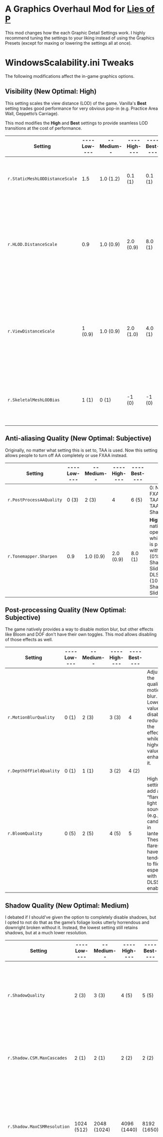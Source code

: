 # A Graphics Overhaul Mod for [Lies of P](https://store.steampowered.com/app/1627720/Lies_of_P/)
This mod changes how the each Graphic Detail Settings work. I highly recommend tuning the settings to your liking instead of using the Graphics Presets (except for maxing or lowering the settings all at once).

# WindowsScalability.ini Tweaks
The following modifications affect the in-game graphics options.
## Visibility (New Optimal: High)
This setting scales the view distance (LOD) of the game. Vanilla's **Best** setting trades good performance for very obvious pop-in (e.g. Practice Area Wall, Geppetto’s Carriage).

This mod modifies the **High** and **Best** settings to provide seamless LOD transitions at the cost of performance.

|Setting|----Low----|--Medium--|----High----|----Best----||
|--|--|--|--|--|--|
|`r.StaticMeshLODDistanceScale`|1.5|1.0 (1.2)|0.1 (1)|0.1 (1)|This setting fixes the Practice Area Wall pop-in and other areas like it.|
|`r.HLOD.DistanceScale`|0.9|1.0 (0.9)|2.0 (0.9)|8.0 (1)|This setting fixes Geppetto’s Carriage pop-in. The new maximum setting improves geometry detail of objects from afar (e.g. bridges).|
|`r.ViewDistanceScale`|1 (0.9)|1.0 (0.9)|2.0 (1.0)|4.0 (1)|After more testing, lowering this setting below 1.0 doesn’t provide much performance gain to justify the decrease in draw distance.|
|`r.SkeletalMeshLODBias`|1 (1)|0 (1)|-1 (0)|-1 (0)|Higher values cause NPC LOD pop-in (e.g., practice area puppets).|

## Anti-aliasing Quality (New Optimal: Subjective)
Originally, no matter what setting this is set to, TAA is used. Now this setting allows people to turn off AA completely or use FXAA instead.

|Setting|----Low----|--Medium--|----High----|----Best----||
|--|--|--|--|--|--|
|`r.PostProcessAAQuality`|0 (3)|2 (3)|4|6 (5)|0: NoAA, 2: FXAA, 4: TAA, 6: TAA with Sharpening|
|`r.Tonemapper.Sharpen`|0.9|1.0 (0.9)|2.0 (0.9)|8.0 (1)|**High** is for native operation, while **Best** is paired with FSR (0% Sharpness Slider) or DLSS (100% Sharpness Slider).|

## Post-processing Quality (New Optimal: Subjective)
The game natively provides a way to disable motion blur, but other effects like Bloom and DOF don't have their own toggles. This mod allows disabling of those effects as well.

|Setting|----Low----|--Medium--|----High----|----Best----||
|--|--|--|--|--|--|
|`r.MotionBlurQuality`|0 (1)|2 (3)|3 (3)|4|Adjusts the quality of motion blur. Lower values disable or reduce the effect, while higher values enhance it.|
|`r.DepthOfFieldQuality`|0 (1)|1 (1)|3 (2)|4 (2)||
|`r.BloomQuality`|0 (5)|2 (5)|4 (5)|5|Higher settings add a “flare” to light sources (e.g., candles in lanterns). These flares have a tendency to flicker, especially with DLSS enabled.|

## Shadow Quality (New Optimal: Medium)
I debated if I should’ve given the option to completely disable shadows, but I opted to not do that as the game’s foliage looks utterly horrendous and downright broken without it. Instead, the lowest setting still retains shadows, but at a much lower resolution.

|Setting|----Low----|--Medium--|----High----|----Best----||
|--|--|--|--|--|--|
|`r.ShadowQuality`|2 (3)|3 (3)|4 (5)|5 (5)|Adjusts shadow filtering quality, ranging from low to high filtering. The lowest setting has no filtering at all.|
|`r.Shadow.CSM.MaxCascades`|2 (1)|2 (1)|2 (2)|2 (2)|Ensures consistent shadows by setting all presets to 2, preventing blurry and pixelated shadows.|
|`r.Shadow.MaxCSMResolution`|1024 (512)|2048 (1024)|4096 (1440)|8192 (1650)|Resolutions now scale linearly, significantly improving shadow quality. Higher resolutions like `8192` are very resource-intensive.|
|`r.Shadow.RadiusThreshold`|0.01 (0.05)|0.01 (0.03)|0.01 (0.02)|0.01 (0.01)|Shadows smaller than this value get culled. Setting all presets to 0.01 prevents noticeable pop-in without a significant performance hit.|
|`r.Shadow.DistanceScale`|1 (0.3)|1 (0.7)|1 (0.85)|2 (1.0)|Removes obvious cutoff distances for shadows by increasing the distance scale.|
|`r.ContactShadows`|0 (1)|0 (1)|0 (1)|1 (1)|Disables distracting, pixelated shadows in motion for Low, Medium, and High. Enabled on **Best** for screenshot purposes.|

## Texture Quality (Unchanged, depends on your GPU’s VRAM)

## Effect Quality (New Optimal: Medium)
Another setting where I debated on, specifically in the implementation of Screen Space Global Illumination (SSGI). In the end, I've relegated SSGI only to **Best** as it is the most expensive raster effect (sometimes more than RT surprisingly).

|Setting|----Low----|--Medium--|----High----|----Best----||
|--|--|--|--|--|--|
|`r.SSGI.Quality`|0 (0)|0 (0)|0 (2)|4 (3)|Enabled on **Best** for screenshot purposes.|

## Vegetation Quality (Unchanged)

## Shading Quality (GTAO)
Performance testing showed that there's no performance/visual difference in changing this setting, so I decided to implement GTAO on this setting's **Best** option.

|Setting|----Low----|--Medium--|----High----|----Best----||
|--|--|--|--|--|--|
|`r.AmbientOcclusion.Method`|0 (-)|0 (-)|0 (-)|1 (-)|GTAO's presentation makes some areas of the game extremely dark. It is also quite expensive to the point where sometimes RTAO might be the better choice when optimizing for Fidelity.|

## Reflection Quality (New Optimal: High)
SSR is the most interesting setting here since the developers likely optimized their materials around r.SSR.Quality = 2. Anything higher fails to correctly display reflections, not to mention is more expensive. Just turn on RT reflections instead.

|Setting|----Low----|--Medium--|----High----|----Best----||
|--|--|--|--|--|--|
|`r.SSR.Quality`|1 (1)|1 (2)|2 (2)|2 (4)|**Low** and **Medium** SSR captures less objects within the reflections. Performance testing shows no FPS difference, however.|
|`r.SSR.HalfResSceneColor`|1 (1)|0 (1)|1 (1)|0 (0)|**Low** and **High** cuts the SSR resolution in half which makes it blurrier and less stable (flickering) in motion. It theoretically increases FPS, but once again, performance testing doesn't show any difference, aside from it being uglier.|
|`r.SSR.MaxRoughness`|0.7 (-)|0.8 (-)|0.9 (-)|1 (-)|Higher values allow more materials to have a reflective surface. This however increases specular aliasing which is quite distracting in motion. It can be hidden by TAA of course, but now you're sacrificing image quality as a whole for a shinier surface, congrats.|

## Volumetric Fog Quality (New Optimal: High, Low turns off Volumetric Fog)
In my opinion, the default volumetric fog looks very pixelated and unstable in motion, though admittedly, it is fast in terms of FPS. Scenes where you can notice the low volumetric resolution are few and far between, but when the scene is there, it is very jarring.

|Setting|----Low----|--Medium--|----High----|----Best----||
|--|--|--|--|--|--|
|`r.VolumetricFog`|0 (1)|1 (1)|1 (1)|1 (1)|Disabling volumetric fog does increase performance, but drastically changes the game's presentation.|
|`r.VolumetricFog.GridPixelSize`|16 (24)|8 (18)|6 (16)|4 (12)|Controls the pixelation of the fog. Lower values reduce pixelation but are more performance-heavy.|
|`r.VolumetricFog.GridSizeZ`|16 (24)|32|64|128 (80)|Determines the "intensity" of the fog. A higher value leads to more intensity but can create more pixelation if not paired with lower GridPixelSize.|

## Ambient Occlusion Quality (New Optimal: Medium)
AO is now unclamped from the post-process volume. Additionally, if Shading Quality is set to **Best**, this setting controls how GTAO looks and performs.

|Setting|----Low----|--Medium--|----High----|----Best----||
|--|--|--|--|--|--|
|`r.AmbientOcclusionMaxQuality`|0 (30)|33 (40)|66 (50)|100 (60)||
|`r.AmbientOcclusionLevels`|0 (-1)|1 (-1)|2 (-1)|3 (-1)||
|`r.AmbientOcclusionRadiusScale`|0 (0.4)|0.33 (0.6)|0.66 (0.8)|1|Higher values increase the "thickness" of the AO around objects.|
|`r.GTAO.SpatialFilter`|0 (-)|0 (-)|0 (-)|0 (-)|GTAO by itself already makes the game darker. A value of 1 makes the game extremely dark to the point of unplayability.|
|`r.GTAO.UseNormals`|(-)|1 (-)|1 (-)|1 (-)|Without this setting, GTAO looks more "polygonal." A value of 1 allows GTAO to recognize *normals*, which smooths out the AO.|
|`r.GTAO.Downsample`|(-)|1 (-)|1 (-)|0 (-)|Halves the resolution of GTAO allowing it to run much better, at the cost of instability (jitter) and blockyness (pixelation).|
|`r.GTAO.NumAngles`|(-)|5 (-)|5 (-)|5 (-)|A value of 5 seems to be the best balance of visuals:FPS ratio. This effectively controls the *resolution* of GTAO. Higher values can quickly tank performance.|
|`r.GTAO.ThicknessBlend`|(-)|1.0 (-)|0.2 (-)|0.1 (-)|Similar to `r.AmbientOcclusionRadiusScale`, it controls how "thick" the AO is around objects. The *Medium* setting omits a lot of the AO from smaller objects.|
|`r.GTAO.FalloffEnd`|(-)|0 (-)|10 (-)|20 (-)|Controls the distance at which objects will exhibit more AO.|

## Anisotropy Filter Quality (New Optimal: Best)
Lastly, AF only goes up to 8x, likely due to this game also being ported to other platforms besides PC. But on PC, we want 16x, and this mod allows that.

|Setting|----Low----|--Medium--|----High----|----Best----||
|--|--|--|--|--|--|
|`r.MaxAnisotropy`|0 (0)|4 (4)|8 (8)|16 (16)||
|`r.VT.MaxAnisotropy`|0 (4)|4 (8)|8 (16)|16 (16)||

# WindowsEngine.ini Tweaks
These settings have a higher priority than scalable settings. Most of these settings are set by constructor at runtime.

## AA Tweaks courtesy of TheHybred

|Setting|Value||
|--|--|--|
|`r.TemporalAAPauseCorrect`|1 (0)|Holds onto render targets longer, preventing reuse, but consumes more memory.|
|`r.TemporalAACatmullRom`|1 (0)|Uses the CatmullRom filter instead of Gaussian.|
|`r.TemporalAA.R11G11B10History`|1 (0)|TAA Optimization. Don't really know what it does.|
|`r.TemporalAA.HistoryScreenPercentage`|200 (100)|Increases motion clarity at native or higher resolutions, but flickers light sources with bloom. Quite performance-heavy.|
|`r.TemporalAACurrentFrameWeight`|0 (0.04)|Higher values increase clarity at the cost of more noticeable jitter and specular aliasing. Overwritten by r.TemporalAA.Algorithm=1.|
|`r.TemporalAASamples`|4 (8)|Lower values reduce jitter but also lower geometry antialiasing quality. Increase if visual errors occur when using r.TemporalAA.Algorithm=1.|
|`r.NGX.DLSS.Preset`|3 (-)|Only Presets 3 and 6 don’t have ghosting in Lies Of P.|
|`r.NGX.LogLevel`|0 (1)|Disables DLSS logging.|

## Other Settings

|Setting|Value||
|--|--|--|
|`r.MipMapLODBias`|-1 (0)|Values less than 0 sharpen textures and foliage, but reintroduce some specular aliasing into the scene. Cost some FPS.|
|`r.MotionBlur.TargetFPS`|0 (-1)|Targets the current FPS with a rolling average, reducing character edge ghosting caused by motion blur.|
|`r.Shadow.CSMDepthBias`|7 (10)|Lower values make shadows start closer to their sources but can cause a moire effect on the ground, especially noticeable on character feet at low CascadeShadowMap resolutions.|
|`r.SSGI.Enable`|1 (0)|The most expensive setting as it simulates *Global Illumination*. It provides extra bounce lighting to objects, and is more accurate at grounding objects than SSAO, but is still inferior to RTAO since it's a ScreenSpace effect: the moment the light source disappears, the bounce lighting also disappears.|
|`r.SSR.Temporal`|1 (0)|Only applies when TAA is on. It makes SSR less grainy and distracting at the cost of lower quality in motion.|

## RT Settings

|Setting|Value||
|--|--|--|
|`r.Reflections.Denoiser`|0 (2)|Completely disables the denoising pass for RT Reflections, saving some FPS.|
|`r.RayTracing.Reflections.ExperimentalDeferred`|1 (0)|Makes RT Reflections look correct, and is surprisingly more performant that the default setting.|
|`r.RayTracing.Reflections.ExperimentalDeferred.Glossy`|0 (1)|Completely disables the jitter when standing still.|
|`r.RayTracing.Reflections.ExperimentalDeferred.SpatialResolve`|0 (1)|Disables another denoising step.|
|`r.RayTracing.Reflections.MaxRoughness`|0.3 (-1)|Higher values will allow more materials to be traces at the cost of a noisier presentation. A value of `0.3` is a direct match to `r.SSR.MaxRoughness=0.7`.|
|`r.RayTracing.Reflections.ReflectionCaptures`|0 (0)|Enables reflections within reflections, EXTREMELY expensive. Disabled after denixprince's testing.|
|`r.RayTracing.Shadows.Lights.Directional`|0 (1)|Disables RT Sun Shadows to fix the moire pattern on the ground of Black Sands location.|
|`r.RayTracing.AmbientOcclusion.EnableMaterials`|1 (0)|Fixes the blocky AO near foliage textures. Also reduces AO around characters, especially on the hair.|
|`r.RayTracing.AmbientOcclusion.SamplesPerPixel`|1 (-1)|Higher settings theoretically improves AO quality, but I don't see any quality difference. Performance quickly tanks at values greater than 1.|

# Raytracing!
Currently, the mod allows the usage of raytracing, but ONLY FOR STEAM. For some reason or another, the Gamepass build doesn't respect these settings. I provided my GameUserSettings.ini file within [EnableRT.zip](https://www.nexusmods.com/liesofp/mods/128?tab=files) with the following RT effects toggled on:

|Setting|Description|
|--|--|
|`r.RayTracing.Shadows=True`|RT shadows are much higher in terms of resolution, and it correctly simulates penumbra shadows, but foliage shadows unfortunately don’t animate; very expensive both in terms of FPS and VRAM. Character models weren’t really built with this tech in mind. For example: Sophia’s eyes look very dark which makes her look bizarre from afar, and creepy up close. Geppetto and the Lady Antonia are similarly darkened, especially on their hair.|
|`r.RayTracing.AmbientOcclusion=True`|RTAO is more accurate than SSGI, GTAO and/or AMD CACAO combined. It isn't as expensive as RT Shadows but still uses quite a bit more VRAM.|
|~~`r.RayTracing.SkyLight=True`~~|Game crashes when toggled on.|
|~~`r.RayTracing.GlobalIllumination=False`~~|Game runs like ASS when toggled on, plus there's no visual differences.|
|~~`r.RayTracing.Translucency=False`~~|Breaks Niagara effects (e.g. flying butterflies around Stargazers).|
|`r.RayTracing.Reflections=True`|Most expensive RT setting, but also the most noticeable especially in certain scenes.|

To disable any effect, just set it back to False within GameUserSettings.ini. Check [PCGamingWiki](https://www.pcgamingwiki.com/wiki/Lies_of_P]PCGamingWiki)﻿﻿ for the config file location.

